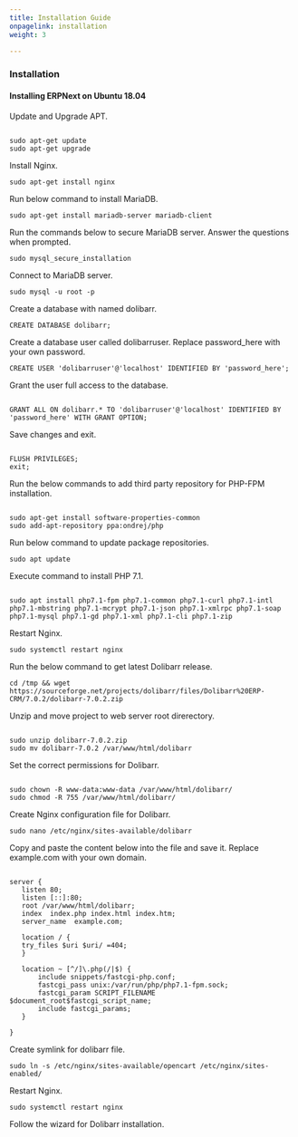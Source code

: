 ```yaml
---
title: Installation Guide
onpagelink: installation
weight: 3

---
```


### Installation

#### Installing ERPNext on Ubuntu 18.04

Update and Upgrade APT.

 ```

sudo apt-get update 
sudo apt-get upgrade

```

Install Nginx.

 ```
sudo apt-get install nginx
```

Run below command to install MariaDB.

 ```
sudo apt-get install mariadb-server mariadb-client
```

Run the commands below to secure MariaDB server. Answer the questions when prompted.

 ```
sudo mysql_secure_installation
```

Connect to MariaDB server.

 ```
sudo mysql -u root -p
```

Create a database with named dolibarr.

 ```
CREATE DATABASE dolibarr;
```

Create a database user called dolibarruser. Replace password\_here with your own password.

 ```
CREATE USER 'dolibarruser'@'localhost' IDENTIFIED BY 'password_here';
```

Grant the user full access to the database.

 ```

GRANT ALL ON dolibarr.* TO 'dolibarruser'@'localhost' IDENTIFIED BY 'password_here' WITH GRANT OPTION;

```

Save changes and exit.

 ```

FLUSH PRIVILEGES;
exit;

```

Run the below commands to add third party repository for PHP-FPM installation.

 ```

sudo apt-get install software-properties-common
sudo add-apt-repository ppa:ondrej/php

```

Run below command to update package repositories.

 ```
sudo apt update
```

Execute command to install PHP 7.1.

 ```

sudo apt install php7.1-fpm php7.1-common php7.1-curl php7.1-intl php7.1-mbstring php7.1-mcrypt php7.1-json php7.1-xmlrpc php7.1-soap php7.1-mysql php7.1-gd php7.1-xml php7.1-cli php7.1-zip

```

Restart Nginx.

 ```
sudo systemctl restart nginx
```

Run the below command to get latest Dolibarr release.

 ```
cd /tmp && wget https://sourceforge.net/projects/dolibarr/files/Dolibarr%20ERP-CRM/7.0.2/dolibarr-7.0.2.zip

```

Unzip and move project to web server root direrectory.

 ```

sudo unzip dolibarr-7.0.2.zip
sudo mv dolibarr-7.0.2 /var/www/html/dolibarr

```

Set the correct permissions for Dolibarr.

 ```

sudo chown -R www-data:www-data /var/www/html/dolibarr/
sudo chmod -R 755 /var/www/html/dolibarr/

```

Create Nginx configuration file for Dolibarr.

 ```
sudo nano /etc/nginx/sites-available/dolibarr
```

Copy and paste the content below into the file and save it. Replace example.com with your own domain.

 ```

server {
    listen 80;
    listen [::]:80;
    root /var/www/html/dolibarr;
    index  index.php index.html index.htm;
    server_name  example.com;

    location / {
    try_files $uri $uri/ =404;        
    }

    location ~ [^/]\.php(/|$) {
        include snippets/fastcgi-php.conf;
        fastcgi_pass unix:/var/run/php/php7.1-fpm.sock;
        fastcgi_param SCRIPT_FILENAME $document_root$fastcgi_script_name;
        include fastcgi_params;
    }

}

```

Create symlink for dolibarr file.

 ```
sudo ln -s /etc/nginx/sites-available/opencart /etc/nginx/sites-enabled/
```

Restart Nginx.

 ```
sudo systemctl restart nginx
```

Follow the wizard for Dolibarr installation.

